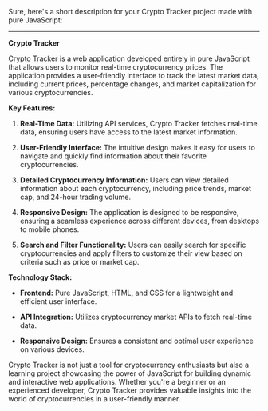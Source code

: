 Sure, here's a short description for your Crypto Tracker project made with pure JavaScript:

---

**Crypto Tracker**

Crypto Tracker is a web application developed entirely in pure JavaScript that allows users to monitor real-time cryptocurrency prices. The application provides a user-friendly interface to track the latest market data, including current prices, percentage changes, and market capitalization for various cryptocurrencies.

**Key Features:**

1. **Real-Time Data:** Utilizing API services, Crypto Tracker fetches real-time data, ensuring users have access to the latest market information.

2. **User-Friendly Interface:** The intuitive design makes it easy for users to navigate and quickly find information about their favorite cryptocurrencies.

3. **Detailed Cryptocurrency Information:** Users can view detailed information about each cryptocurrency, including price trends, market cap, and 24-hour trading volume.

4. **Responsive Design:** The application is designed to be responsive, ensuring a seamless experience across different devices, from desktops to mobile phones.

5. **Search and Filter Functionality:** Users can easily search for specific cryptocurrencies and apply filters to customize their view based on criteria such as price or market cap.

**Technology Stack:**

- **Frontend:** Pure JavaScript, HTML, and CSS for a lightweight and efficient user interface.

- **API Integration:** Utilizes cryptocurrency market APIs to fetch real-time data.

- **Responsive Design:** Ensures a consistent and optimal user experience on various devices.

Crypto Tracker is not just a tool for cryptocurrency enthusiasts but also a learning project showcasing the power of JavaScript for building dynamic and interactive web applications. Whether you're a beginner or an experienced developer, Crypto Tracker provides valuable insights into the world of cryptocurrencies in a user-friendly manner.
